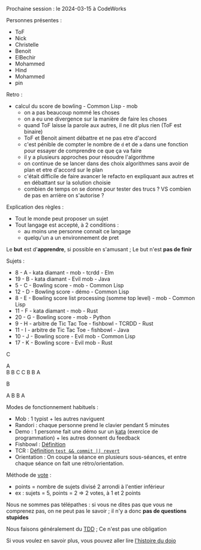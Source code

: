 Prochaine session : le 2024-03-15 à CodeWorks

Personnes présentes :
- ToF
- Nick
- Christelle
- Benoit
- ElBechir
- Mohammed
- Hind
- Mohammed
- pin

Retro :
- calcul du score de bowling - Common Lisp - mob
  - on a pas beaucoup nommé les choses
  - on a eu une divergence sur la manière de faire les choses
  - quand ToF laisse la parole aux autres, il ne dit plus rien (ToF est binaire)
  - ToF et Benoit aiment débattre et ne pas etre d'accord
  - c'est pénible de compter le nombre de `d` et de `a` dans une fonction pour essayer de comprendre ce que ça va faire
  - il y a plusieurs approches pour résoudre l'algorithme
  - on continue de se lancer dans des choix algorithmes sans avoir de plan et etre d'accord sur le plan
  - c'était difficile de faire avancer le refacto en expliquant aux autres et en débattant sur la solution choisie
  - combien de temps on se donne pour tester des trucs ? VS combien de pas en arrière on s'autorise ?

Explication des règles :
- Tout le monde peut proposer un sujet
- Tout langage est accepté, à 2 conditions :
  - au moins une personne connait ce langage
  - quelqu'un a un environnement de pret

Le **but** est d'**apprendre**, si possible en s'amusant ;
Le but n'est **pas de finir**

Sujets :
- 8 - A - kata diamant - mob - tcrdd - Elm
- 19 - B - kata diamant - Evil mob - Java
- 5 - C - Bowling score - mob - Common Lisp
- 12 - D - Bowling score - démo - Common Lisp
- 8 - E - Bowling score list processing (somme top level) - mob - Common Lisp
- 11 - F - kata diamant - mob - Rust
- 20 - G - Bowling score - mob - Python
- 9 - H - arbitre de Tic Tac Toe - fishbowl - TCRDD - Rust
- 11 - I - arbitre de Tic Tac Toe - fishbowl - Java
- 10 - J - Bowling score - Evil mob - Common Lisp
- 17 - K - Bowling score - Evil mob - Rust


C

  A  
 B B 
C   C
 B B 
  A  

B

 A 
B B
 A 

Modes de fonctionnement habituels :
- Mob : 1 typist + les autres naviguent
- Randori : chaque personne prend le clavier pendant 5 minutes
- Demo : 1 personne fait une démo sur un [kata] (exercice de programmation) + les autres donnent du feedback
- Fishbowl : [Définition][fishbowl]
- TCR : [Définition `test && commit || revert`][tcr]
- Orientation : On coupe la séance en plusieurs sous-séances,
  et entre chaque séance on fait une rétro/orientation.

Méthode de [vote] :
- points = nombre de sujets divisé 2 arrondi à l'entier inférieur
- ex : sujets = 5, points = 2 => 2 votes, à 1 et 2 points

Nous ne sommes pas télépathes :
si vous ne dites pas que vous ne comprenez pas, on ne peut pas le savoir ;
il n'y a donc **pas de questions stupides**

Nous faisons généralement du [TDD][test_driven_development] ;
Ce n'est pas une obligation

Si vous voulez en savoir plus, vous pouvez aller lire [l'histoire du dojo]

[kata]: https://web.archive.org/web/20040423023001/http://www.pragprog.com/pragdave/Practices/CodeKata.rdoc
[fishbowl]: https://en.wikipedia.org/wiki/Fishbowl_%28conversation%29
[tcr]: https://medium.com/@kentbeck_7670/test-commit-revert-870bbd756864
[vote]: https://emmanuelpaatz.com/dojosurvey
[test_driven_development]: https://fr.wikipedia.org/wiki/Test_driven_development
[l'histoire du dojo]: https://github.com/dojo-developpement-paris/dojo-developpement-paris.github.io/blob/main/history.md
